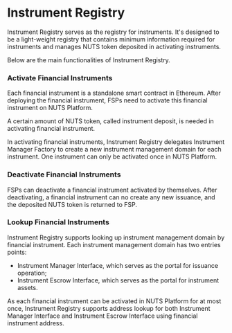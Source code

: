 # Instrument Registry

Instrument Registry serves as the registry for instruments. It's designed to be a light-weight registry that contains minimum information required for instruments and manages NUTS token deposited in activating instruments.

Below are the main functionalities of Instrument Registry.

### Activate Financial Instruments

Each financial instrument is a standalone smart contract in Ethereum. After deploying the financial instrument, FSPs need to activate this financial instrument on NUTS Platform.

A certain amount of NUTS token, called instrument deposit, is needed in activating financial instrument.

In activating financial instruments, Instrument Registry delegates Instrument Manager Factory to create a new instrument management domain for each instrument. One instrument can only be activated once in NUTS Platform.

### Deactivate Financial Instruments

FSPs can deactivate a financial instrument activated by themselves. After deactivating, a financial instrument can no create any new issuance, and the deposited NUTS token is returned to FSP.

### Lookup Financial Instruments

Instrument Registry supports looking up instrument management domain by financial instrument. Each instrument management domain has two entries points:

* Instrument Manager Interface, which serves as the portal for issuance operation;
* Instrument Escrow Interface, which serves as the portal for instrument assets.

As each financial instrument can be activated in NUTS Platform for at most once, Instrument Registry supports address lookup for both Instrument Manager Interface and Instrument Escrow Interface using financial instrument address.

